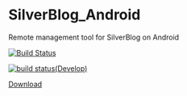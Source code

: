 # SilverBlog_Android
Remote management tool for SilverBlog on Android

[![Build Status](https://travis-ci.org/SilverBlogTeam/SilverBlog_Android.svg?branch=master)](https://travis-ci.org/SilverBlogTeam/SilverBlog_Android)

[![build status(Develop)](https://git.reallserver.cn/SilverBlog/SilverBlog_Android/badges/develop/build.svg)](http://git.reallserver.cn/SilverBlog/SilverBlog_Android/commits/develop)

[Download](https://github.com/SilverBlogTeam/SilverBlog_Android/releases)
